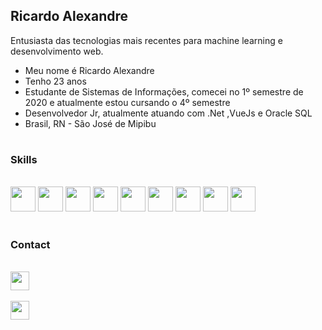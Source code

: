 ## Ricardo Alexandre

Entusiasta das tecnologias mais recentes para machine learning e desenvolvimento web.

- Meu nome é Ricardo Alexandre 
- Tenho 23 anos
- Estudante de Sistemas de Informações, comecei no 1º semestre de 2020 e atualmente estou cursando o 4º semestre
- Desenvolvedor Jr, atualmente atuando com .Net ,VueJs e Oracle SQL
- Brasil, RN - São José de Mipibu

#
### Skills
  <div style="display: inline_block"><br>
  <img height="40cm" src="https://cdn.jsdelivr.net/gh/devicons/devicon/icons/java/java-original.svg" />
  <img height="40cm" src="https://cdn.jsdelivr.net/gh/devicons/devicon/icons/csharp/csharp-original.svg" />
  <img height="40cm" src="https://cdn.jsdelivr.net/gh/devicons/devicon/icons/dotnetcore/dotnetcore-original.svg" />
  <img height="40cm" src="https://cdn.jsdelivr.net/gh/devicons/devicon/icons/python/python-original.svg" />
  <img height="40cm" src="https://cdn.jsdelivr.net/gh/devicons/devicon/icons/vuejs/vuejs-original.svg" />
  <img height="40cm" src="https://cdn.jsdelivr.net/gh/devicons/devicon/icons/javascript/javascript-original.svg" />
  <img height="40cm" src="https://cdn.jsdelivr.net/gh/devicons/devicon/icons/html5/html5-original.svg" />
  <img height="40cm" src="https://cdn.jsdelivr.net/gh/devicons/devicon/icons/css3/css3-original.svg" />
  <img height="40cm" src="https://cdn.jsdelivr.net/gh/devicons/devicon/icons/oracle/oracle-original.svg" />
  </div>

#

### Contact
  <div style="display: inline_block"><br> 
  <a href="mailto:ricardo.barros.jr@gmail.com" target="_blank"><img height="30cm"src="https://img.shields.io/badge/Gmail-D14836?style=for-the-badge&logo=gmail&logoColor=white" target="_blank"></a>
  </div>
  <div style="display: inline_block"><br> 
  <a href="https://www.linkedin.com/in/ricardo-alexandre-717310220/" target="_blank"><img height="30cm"src="https://cdn.jsdelivr.net/gh/devicons/devicon/icons/linkedin/linkedin-original.svg" target="_blank"></a>
  </div>
  
